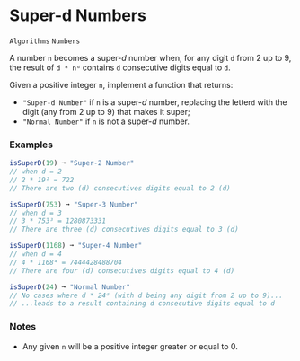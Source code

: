 # Super-d Numbers

`Algorithms` `Numbers`

A number `n` becomes a super-_d_ number when, for any digit `d` from 2 up to 9, the result of `d * nᵈ` contains `d` consecutive digits equal to `d`.

Given a positive integer `n`, implement a function that returns:

- `"Super-d Number"` if `n` is a super-_d_ number, replacing the letter`d` with the digit (any from 2 up to 9) that makes it super;
- `"Normal Number"` if `n` is not a super-_d_ number.

### Examples

```js
isSuperD(19) ➞ "Super-2 Number"
// when d = 2
// 2 * 19² = 722
// There are two (d) consecutives digits equal to 2 (d)

isSuperD(753) ➞ "Super-3 Number"
// when d = 3
// 3 * 753³ = 1280873331
// There are three (d) consecutives digits equal to 3 (d)

isSuperD(1168) ➞ "Super-4 Number"
// when d = 4
// 4 * 1168⁴ = 7444428488704
// There are four (d) consecutives digits equal to 4 (d)

isSuperD(24) ➞ "Normal Number"
// No cases where d * 24ᵈ (with d being any digit from 2 up to 9)...
// ...leads to a result containing d consecutive digits equal to d
```

### Notes

- Any given `n` will be a positive integer greater or equal to 0.
